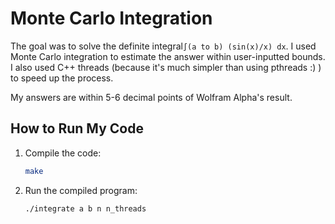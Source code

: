 # Monte Carlo Integration

The goal was to solve the definite integral`∫(a to b) (sin(x)/x) dx`. I used Monte Carlo integration to estimate the answer within user-inputted bounds. I also used C++ threads (because it's much simpler than using pthreads :) ) to speed up the process.

My answers are within 5-6 decimal points of Wolfram Alpha's result.

## How to Run My Code

1. Compile the code:
    ```bash
    make
    ```

2. Run the compiled program:
    ```bash
    ./integrate a b n n_threads
    ```
